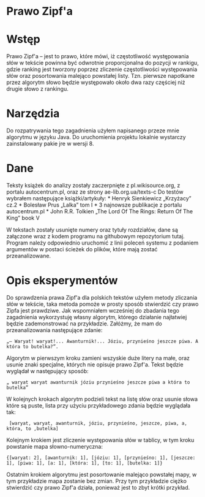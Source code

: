 Prawo Zipf'a
=


Wstęp
===

Prawo Zipf'a – jest to prawo, które mówi, iż częstotliwość występowania słów w tekście powinna być odwrotnie proporcjonalna do pozycji w rankigu, gdzie ranking jest tworzony poprzez zliczenie częstotliwości występowania słów oraz posortowania malejąco powstałej listy. Tzn. pierwsze napotkane przez algorytm słowo będzie występowało około dwa razy częściej niż drugie słowo z rankingu.


Narzędzia
===

Do rozpatrywania tego zagadnienia użyłem napisanego przeze mnie algorytmu w języku Java. Do uruchomienia projektu lokalnie wystarczy zainstalowany pakie jre w wersji 8.


Dane
===

Teksty książek do analizy zostały zaczerpnięte z pl.wikisource.org, z portalu autocentrum.pl, oraz ze strony ae-lib.org.ua/texts-c
Do testów wybrałem następujące książki/artykuły:
	* Henryk Sienkiewicz „Krzyżacy” cz.2
	* Bolesław Prus „Lalka” tom I
	* 3 najnowsze publikacje z portalu autocentrum.pl
	* John R.R. Tolkien „The Lord Of The Rings: Return Of The King” book V

W tekstach zostały usunięte numery oraz tytuły rozdziałów, dane są załączone wraz z kodem programu na githubowym repozytorium tutaj. Program należy odpowiednio uruchomić z linii poleceń systemu z podaniem argumentów w postaci ścieżek do plików, które mają zostać przeanalizowane.


Opis eksperymentów
===

Do sprawdzenia prawa Zipf'a dla polskich tekstów użyłem metody zliczania słów w tekście, taka metoda pomoże w prosty sposób stwierdzić czy prawo Zipfa jest prawdziwe.
	Jak wspomniałem wcześniej do zbadania tego zagadnienia wykorzystuję własny algorytm, którego działanie najłatwiej będzie zademonstrować na przykładzie. Załóżmy, że mam do przeanalizowania następujące zdanie: 

```
„— Waryat! waryat!... Awanturnik!... Józiu, przynieśno jeszcze piwa. A która to butelka?”.
```

Algorytm w pierwszym kroku zamieni wszyskie duże litery na małe, oraz usunie znaki specjalne, których nie opisuje prawo Zipf'a. Tekst będzie wyglądał w następujący sposób:

```
„ waryat waryat awanturnik józiu przynieśno jeszcze piwa a która to butelka”
```

W kolejnych krokach algorytm podzieli tekst na listę słów oraz usunie słowa które są puste, lista przy użyciu przykładowego zdania będzie wyglądała tak:

```
 [waryat, waryat, awanturnik, józiu, przynieśno, jeszcze, piwa, a, która, to ,butelka]
```

Kolejnym krokiem jest zliczenie występowania słów w tablicy, w tym kroku powstanie mapa słowno-numeryczna:

```
{[waryat: 2], [awanturnik: 1], [józiu: 1], [przynieśno: 1], [jeszcze: 1], [piwa: 1], [a: 1], [która: 1], [to: 1], [butelka: 1]}
```

Ostatnim krokiem algorytmu jest posortowanie malejąco powstałej mapy, w tym przykładzie mapa zostanie bez zmian. Przy tym przykładzie ciężko stwierdzić czy prawo Zipf'a działa, ponieważ jest to zbyt krótki przykład.